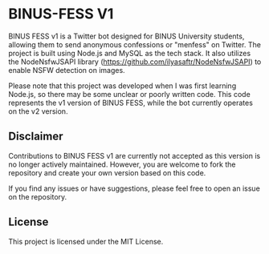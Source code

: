 # BINUS-FESS V1
BINUS FESS v1 is a Twitter bot designed for BINUS University students, allowing them to send anonymous confessions or "menfess" on Twitter. The project is built using Node.js and MySQL as the tech stack. It also utilizes the NodeNsfwJSAPI library (https://github.com/ilyasaftr/NodeNsfwJSAPI) to enable NSFW detection on images.

Please note that this project was developed when I was first learning Node.js, so there may be some unclear or poorly written code. This code represents the v1 version of BINUS FESS, while the bot currently operates on the v2 version.

## Disclaimer
Contributions to BINUS FESS v1 are currently not accepted as this version is no longer actively maintained. However, you are welcome to fork the repository and create your own version based on this code.

If you find any issues or have suggestions, please feel free to open an issue on the repository.

## License
This project is licensed under the MIT License.